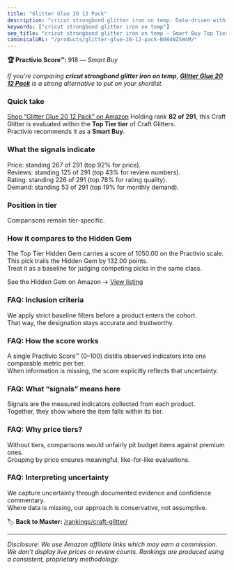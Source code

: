 ```yaml
---
title: "Glitter Glue 20 12 Pack"
description: "cricut strongbond glitter iron on temp: Data-driven within Top Tier ranking using the Practivio Score™. Positioned by quality, value, demand, findability, mome…"
keywords: ["cricut strongbond glitter iron on temp"]
seo_title: "cricut strongbond glitter iron on temp — Smart Buy Top Tier (2025)"
canonicalURL: "/products/glitter-glue-20-12-pack-B084NZSW4M/"
---
```


**🏆 Practivio Score™:** 918 — _Smart Buy_


*If you're comparing **cricut strongbond glitter iron on temp**, **[Glitter Glue 20 12 Pack](https://www.amazon.com/dp/B084NZSW4M?tag=practivio-20)** is a strong alternative to put on your shortlist.*
### Quick take
[Shop “Glitter Glue 20 12 Pack” on Amazon](https://www.amazon.com/dp/B084NZSW4M?tag=practivio-20)
Holding rank **82 of 291**, this Craft Glitter is evaluated within the **Top Tier tier** of Craft Glitters.  
Practivio recommends it as a **Smart Buy**.

### What the signals indicate
Price: standing 267 of 291 (top 92% for price).  
Reviews: standing 125 of 291 (top 43% for review numbers).  
Rating: standing 226 of 291 (top 78% for rating quality).  
Demand: standing 53 of 291 (top 19% for monthly demand).

### Position in tier
Comparisons remain tier-specific.

### How it compares to the Hidden Gem
The Top Tier Hidden Gem carries a score of 1050.00 on the Practivio scale.  
This pick trails the Hidden Gem by 132.00 points.  
Treat it as a baseline for judging competing picks in the same class.  

See the Hidden Gem on Amazon → [View listing](https://www.amazon.com/dp/B073PXWWJG?tag=practivio-20)

### FAQ: Inclusion criteria
We apply strict baseline filters before a product enters the cohort.  
That way, the designation stays accurate and trustworthy.

### FAQ: How the score works
A single Practivio Score™ (0–100) distills observed indicators into one comparable metric per tier.  
When information is missing, the score explicitly reflects that uncertainty.

### FAQ: What “signals” means here
Signals are the measured indicators collected from each product.  
Together, they show where the item falls within its tier.

### FAQ: Why price tiers?
Without tiers, comparisons would unfairly pit budget items against premium ones.  
Grouping by price ensures meaningful, like-for-like evaluations.

### FAQ: Interpreting uncertainty
We capture uncertainty through documented evidence and confidence commentary.  
Where data is missing, our approach is conservative, not assumptive.


🏷️ **Back to Master:** [/rankings/craft-glitter/](/rankings/craft-glitter/)

---
_Disclosure: We use Amazon affiliate links which may earn a commission. We don’t display live prices or review counts. Rankings are produced using a consistent, proprietary methodology._
